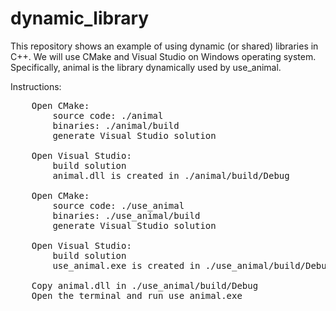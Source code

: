# dynamic_library
This repository shows an example of using dynamic (or shared) libraries in C++. We will use CMake and Visual Studio on Windows operating system.<br>
Specifically, animal is the library dynamically used by use_animal.

Instructions:
<pre>
	Open CMake:
		source code: ./animal
		binaries: ./animal/build
		generate Visual Studio solution

	Open Visual Studio:
		build solution
		animal.dll is created in ./animal/build/Debug

	Open CMake:
		source code: ./use_animal
		binaries: ./use_animal/build
		generate Visual Studio solution

	Open Visual Studio:
		build solution
		use_animal.exe is created in ./use_animal/build/Debug

	Copy animal.dll in ./use_animal/build/Debug
	Open the terminal and run use_animal.exe
</pre>
